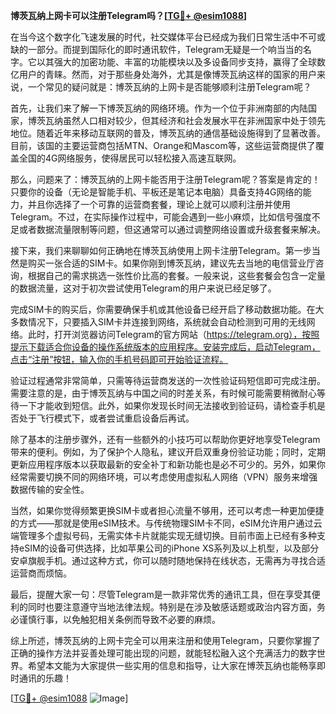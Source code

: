 **博茨瓦纳上网卡可以注册Telegram吗？[[TG💪+ @esim1088](https://t.me/s/esim1088)]**

在当今这个数字化飞速发展的时代，社交媒体平台已经成为我们日常生活中不可或缺的一部分。而提到国际化的即时通讯软件，Telegram无疑是一个响当当的名字。它以其强大的加密功能、丰富的功能模块以及多设备同步支持，赢得了全球数亿用户的青睐。然而，对于那些身处海外，尤其是像博茨瓦纳这样的国家的用户来说，一个常见的疑问就是：博茨瓦纳的上网卡是否能够顺利注册Telegram呢？

首先，让我们来了解一下博茨瓦纳的网络环境。作为一个位于非洲南部的内陆国家，博茨瓦纳虽然人口相对较少，但其经济和社会发展水平在非洲国家中处于领先地位。随着近年来移动互联网的普及，博茨瓦纳的通信基础设施得到了显著改善。目前，该国的主要运营商包括MTN、Orange和Mascom等，这些运营商提供了覆盖全国的4G网络服务，使得居民可以轻松接入高速互联网。

那么，问题来了：博茨瓦纳的上网卡能否用于注册Telegram呢？答案是肯定的！只要你的设备（无论是智能手机、平板还是笔记本电脑）具备支持4G网络的能力，并且你选择了一个可靠的运营商套餐，理论上就可以顺利注册并使用Telegram。不过，在实际操作过程中，可能会遇到一些小麻烦，比如信号强度不足或者数据流量限制等问题，但这通常可以通过调整网络设置或升级套餐来解决。

接下来，我们来聊聊如何正确地在博茨瓦纳使用上网卡注册Telegram。第一步当然是购买一张合适的SIM卡。如果你刚到博茨瓦纳，建议先去当地的电信营业厅咨询，根据自己的需求挑选一张性价比高的套餐。一般来说，这些套餐会包含一定量的数据流量，这对于初次尝试使用Telegram的用户来说已经足够了。

完成SIM卡的购买后，你需要确保手机或其他设备已经开启了移动数据功能。在大多数情况下，只要插入SIM卡并连接到网络，系统就会自动检测到可用的无线网络。此时，打开浏览器访问Telegram的官方网站（https://telegram.org），按照提示下载适合你设备的操作系统版本的应用程序。安装完成后，启动Telegram，点击“注册”按钮，输入你的手机号码即可开始验证流程。

验证过程通常非常简单，只需等待运营商发送的一次性验证码短信即可完成注册。需要注意的是，由于博茨瓦纳与中国之间的时差关系，有时候可能需要稍微耐心等待一下才能收到短信。此外，如果你发现长时间无法接收到验证码，请检查手机是否处于飞行模式下，或者尝试重启设备后再试。

除了基本的注册步骤外，还有一些额外的小技巧可以帮助你更好地享受Telegram带来的便利。例如，为了保护个人隐私，建议开启双重身份验证功能；同时，定期更新应用程序版本以获取最新的安全补丁和新功能也是必不可少的。另外，如果你经常需要切换不同的网络环境，可以考虑使用虚拟私人网络（VPN）服务来增强数据传输的安全性。

当然，如果你觉得频繁更换SIM卡或者担心流量不够用，还可以考虑一种更加便捷的方式——那就是使用eSIM技术。与传统物理SIM卡不同，eSIM允许用户通过云端管理多个虚拟号码，无需实体卡片就能实现无缝切换。目前市面上已经有多种支持eSIM的设备可供选择，比如苹果公司的iPhone XS系列及以上机型，以及部分安卓旗舰手机。通过这种方式，你可以随时随地保持在线状态，无需再为寻找合适运营商而烦恼。

最后，提醒大家一句：尽管Telegram是一款非常优秀的通讯工具，但在享受其便利的同时也要注意遵守当地法律法规。特别是在涉及敏感话题或政治内容方面，务必谨慎行事，以免触犯相关条例而导致不必要的麻烦。

综上所述，博茨瓦纳的上网卡完全可以用来注册和使用Telegram，只要你掌握了正确的操作方法并妥善处理可能出现的问题，就能轻松融入这个充满活力的数字世界。希望本文能为大家提供一些实用的信息和指导，让大家在博茨瓦纳也能畅享即时通讯的乐趣！

[[TG💪+ @esim1088](https://t.me/s/esim1088) ![Image](https://i.postimg.cc/4NQfJmqS/Snipaste-2025-05-13-00-14-12.png)]